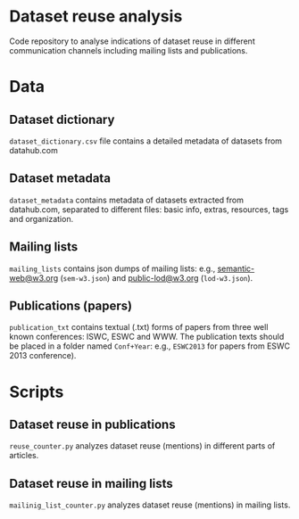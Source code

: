 # Dataset reuse analysis
Code repository to analyse indications of dataset reuse in different communication channels including mailing lists and publications.

# Data
## Dataset dictionary 
`dataset_dictionary.csv` file contains a detailed metadata of datasets from datahub.com

## Dataset metadata
`dataset_metadata` contains metadata of datasets extracted from datahub.com, separated to different files: basic info, extras, resources, tags and organization. 

## Mailing lists
`mailing_lists` contains json dumps of mailing lists: e.g., semantic-web@w3.org (`sem-w3.json`) and public-lod@w3.org (`lod-w3.json`).

## Publications (papers)
`publication_txt` contains textual (.txt) forms of papers from three well known conferences: ISWC, ESWC and WWW. The publication texts should be placed in a folder named `Conf+Year`: e.g., `ESWC2013` for papers from ESWC 2013 conference).

# Scripts
## Dataset reuse in publications
`reuse_counter.py` analyzes dataset reuse (mentions) in different parts of articles. 
## Dataset reuse in mailing lists
`mailinig_list_counter.py` analyzes dataset reuse (mentions) in mailing lists.
